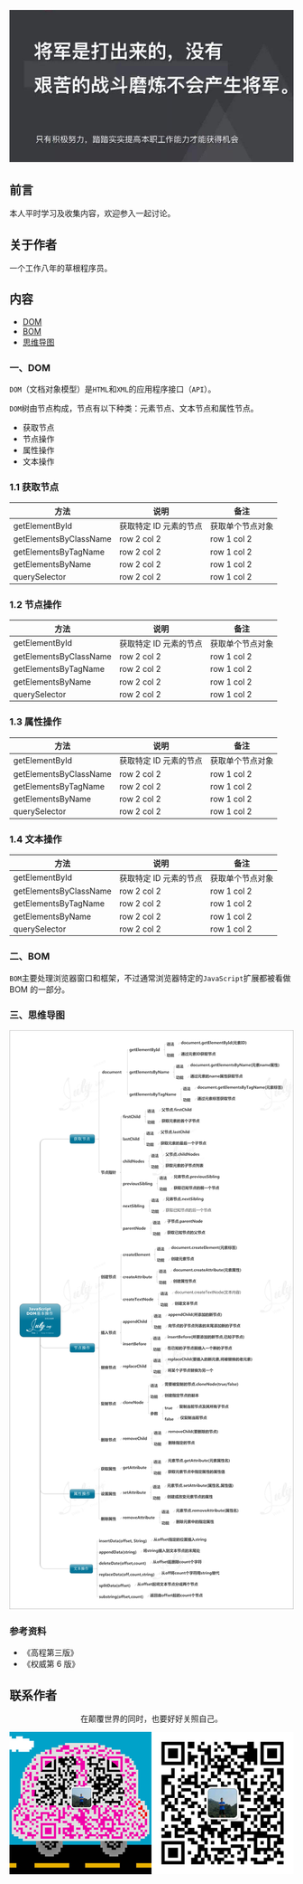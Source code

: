 ![image](../img/timg.jpg)
<br>

## 前言

本人平时学习及收集内容，欢迎参入一起讨论。

## 关于作者

一个工作八年的草根程序员。

## 内容

- [DOM](#一DOM)
- [BOM](#二BOM)
- [思维导图](#三思维导图)

### 一、DOM

`DOM`（文档对象模型）是`HTML`和`XML`的应用程序接口（`API`）。

`DOM`树由节点构成，节点有以下种类：元素节点、文本节点和属性节点。

- 获取节点
- 节点操作
- 属性操作
- 文本操作

### 1.1 获取节点

| 方法                   | 说明                   | 备注             |
| ---------------------- | ---------------------- | ---------------- |
| getElementById         | 获取特定 ID 元素的节点 | 获取单个节点对象 |
| getElementsByClassName | row 2 col 2            | row 1 col 2      |
| getElementsByTagName   | row 2 col 2            | row 1 col 2      |
| getElementsByName      | row 2 col 2            | row 1 col 2      |
| querySelector          | row 2 col 2            | row 1 col 2      |

### 1.2 节点操作

| 方法                   | 说明                   | 备注             |
| ---------------------- | ---------------------- | ---------------- |
| getElementById         | 获取特定 ID 元素的节点 | 获取单个节点对象 |
| getElementsByClassName | row 2 col 2            | row 1 col 2      |
| getElementsByTagName   | row 2 col 2            | row 1 col 2      |
| getElementsByName      | row 2 col 2            | row 1 col 2      |
| querySelector          | row 2 col 2            | row 1 col 2      |

### 1.3 属性操作

| 方法                   | 说明                   | 备注             |
| ---------------------- | ---------------------- | ---------------- |
| getElementById         | 获取特定 ID 元素的节点 | 获取单个节点对象 |
| getElementsByClassName | row 2 col 2            | row 1 col 2      |
| getElementsByTagName   | row 2 col 2            | row 1 col 2      |
| getElementsByName      | row 2 col 2            | row 1 col 2      |
| querySelector          | row 2 col 2            | row 1 col 2      |

### 1.4 文本操作

| 方法                   | 说明                   | 备注             |
| ---------------------- | ---------------------- | ---------------- |
| getElementById         | 获取特定 ID 元素的节点 | 获取单个节点对象 |
| getElementsByClassName | row 2 col 2            | row 1 col 2      |
| getElementsByTagName   | row 2 col 2            | row 1 col 2      |
| getElementsByName      | row 2 col 2            | row 1 col 2      |
| querySelector          | row 2 col 2            | row 1 col 2      |

### 二、BOM

`BOM`主要处理浏览器窗口和框架，不过通常浏览器特定的`JavaScript`扩展都被看做 BOM 的一部分。

### 三、思维导图

![](./img/dom.gif)

### 参考资料

- 《高程第三版》
- 《权威第 6 版》

## 联系作者

<div align="center">
    <p>
        在颠覆世界的同时，也要好好关照自己。
    </p>
    <img src="../img/contact.png" />
</div>

